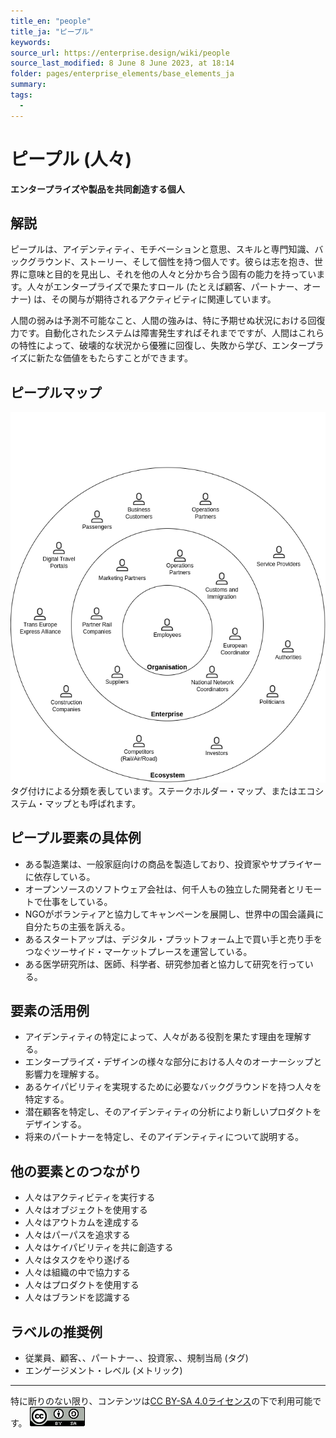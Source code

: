 ```yaml
---
title_en: "people"
title_ja: "ピープル"
keywords: 
source_url: https://enterprise.design/wiki/people
source_last_modified: 8 June 8 June 2023, at 18:14
folder: pages/enterprise_elements/base_elements_ja
summary:
tags: 
  - 
---
```

# ピープル (人々)
**エンタープライズや製品を共同創造する個人**

## 解説
ピープルは、アイデンティティ、モチベーションと意思、スキルと専門知識、バックグラウンド、ストーリー、そして個性を持つ個人です。彼らは志を抱き、世界に意味と目的を見出し、それを他の人々と分かち合う固有の能力を持っています。人々がエンタープライズで果たすロール (たとえば顧客、パートナー、オーナー) は、その関与が期待されるアクティビティに関連しています。

人間の弱みは予測不可能なこと、人間の強みは、特に予期せぬ状況における回復力です。自動化されたシステムは障害発生すればそれまでですが、人間はこれらの特性によって、破壊的な状況から優雅に回復し、失敗から学び、エンタープライズに新たな価値をもたらすことができます。

## ピープルマップ
<img src="/media/EDGY-People-Map-Stakeholder-Map.png" size="50%">
タグ付けによる分類を表しています。ステークホルダー・マップ、またはエコシステム・マップとも呼ばれます。

## ピープル要素の具体例
- ある製造業は、一般家庭向けの商品を製造しており、投資家やサプライヤーに依存している。
- オープンソースのソフトウェア会社は、何千人もの独立した開発者とリモートで仕事をしている。
- NGOがボランティアと協力してキャンペーンを展開し、世界中の国会議員に自分たちの主張を訴える。
- あるスタートアップは、デジタル・プラットフォーム上で買い手と売り手をつなぐツーサイド・マーケットプレースを運営している。
- ある医学研究所は、医師、科学者、研究参加者と協力して研究を行っている。

## 要素の活用例
- アイデンティティの特定によって、人々がある役割を果たす理由を理解する。
- エンタープライズ・デザインの様々な部分における人々のオーナーシップと影響力を理解する。
- あるケイパビリティを実現するために必要なバックグラウンドを持つ人々を特定する。
- 潜在顧客を特定し、そのアイデンティティの分析により新しいプロダクトをデザインする。
- 将来のパートナーを特定し、そのアイデンティティについて説明する。

## 他の要素とのつながり
- 人々はアクティビティを実行する
- 人々はオブジェクトを使用する
- 人々はアウトカムを達成する
- 人々はパーパスを追求する
- 人々はケイパビリティを共に創造する
- 人々はタスクをやり遂げる
- 人々は組織の中で協力する
- 人々はプロダクトを使用する
- 人々はブランドを認識する

## ラベルの推奨例
- 従業員、顧客、、パートナー、、投資家、、規制当局 (タグ)
- エンゲージメント・レベル (メトリック)

---
特に断りのない限り、コンテンツは[CC BY-SA 4.0ライセンス](/pages/license_ja.md)の下で利用可能です。
[![CC logo](/media/cc.png)](/pages/license_ja.md)
